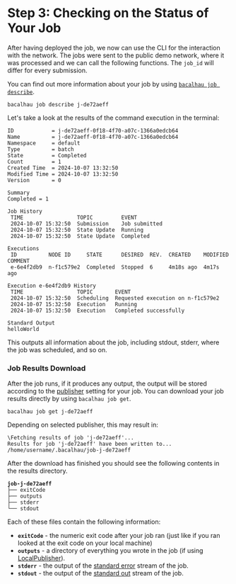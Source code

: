# Step 3: Checking on the Status of Your Job

After having deployed the job, we now can use the CLI for the interaction with the network. The jobs were sent to the public demo network, where it was processed and we can call the following functions. The `job_id` will differ for every submission.

You can find out more information about your job by using [`bacalhau job describe`](https://app.gitbook.com/s/GSmEKKGEGIXdhfaa5pa3/cli/job/describe).

```shell
bacalhau job describe j-de72aeff
```

Let's take a look at the results of the command execution in the terminal:

```shell
ID            = j-de72aeff-0f18-4f70-a07c-1366a0edcb64
Name          = j-de72aeff-0f18-4f70-a07c-1366a0edcb64
Namespace     = default
Type          = batch
State         = Completed
Count         = 1
Created Time  = 2024-10-07 13:32:50
Modified Time = 2024-10-07 13:32:50
Version       = 0

Summary
Completed = 1

Job History
 TIME                 TOPIC         EVENT         
 2024-10-07 15:32:50  Submission    Job submitted 
 2024-10-07 15:32:50  State Update  Running       
 2024-10-07 15:32:50  State Update  Completed     

Executions
 ID          NODE ID     STATE      DESIRED  REV.  CREATED    MODIFIED   COMMENT 
 e-6e4f2db9  n-f1c579e2  Completed  Stopped  6     4m18s ago  4m17s ago          

Execution e-6e4f2db9 History
 TIME                 TOPIC       EVENT                             
 2024-10-07 15:32:50  Scheduling  Requested execution on n-f1c579e2 
 2024-10-07 15:32:50  Execution   Running                           
 2024-10-07 15:32:50  Execution   Completed successfully            

Standard Output
helloWorld
```

This outputs all information about the job, including stdout, stderr, where the job was scheduled, and so on.

### Job Results Download

After the job runs, if it produces any output, the output will be stored according to the [publisher](https://app.gitbook.com/s/GSmEKKGEGIXdhfaa5pa3/specifications/publishers) setting for your job. You can download your job results directly by using `bacalhau job get`.

```shell
bacalhau job get j-de72aeff
```

Depending on selected publisher, this may result in:

```shell
\Fetching results of job 'j-de72aeff'...
Results for job 'j-de72aeff' have been written to...
/home/username/.bacalhau/job-j-de72aeff
```

After the download has finished you should see the following contents in the results directory.

<pre class="language-shell"><code class="lang-shell"><strong>job-j-de72aeff
</strong>├── exitCode
├── outputs
├── stderr
└── stdout
</code></pre>

Each of these files contain the following information:

* **`exitCode`** - the numeric exit code after your job ran (just like if you ran looked at the exit code on your local machine)
* **`outputs`** - a directory of everything you wrote in the job (if using [LocalPublisher](https://app.gitbook.com/s/GSmEKKGEGIXdhfaa5pa3/specifications/publishers/local)).
* **`stderr`** - the output of the [standard error](https://www.gnu.org/software/libc/manual/html_node/Standard-Streams.html) stream of the job.
* **`stdout`** - the output of the [standard out](https://www.gnu.org/software/libc/manual/html_node/Standard-Streams.html) stream of the job.

